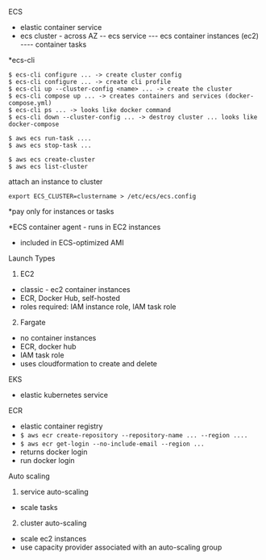 ECS
- elastic container service
- ecs cluster - across AZ
-- ecs service
--- ecs container instances (ec2)
---- container tasks

*ecs-cli
```
$ ecs-cli configure ... -> create cluster config 
$ ecs-cli configure ... -> create cli profile 
$ ecs-cli up --cluster-config <name> ... -> create the cluster
$ ecs-cli compose up ... -> creates containers and services (docker-compose.yml)
$ ecs-cli ps ... -> looks like docker command
$ ecs-cli down --cluster-config ... -> destroy cluster ... looks like docker-compose

$ aws ecs run-task ....
$ aws ecs stop-task ...

$ aws ecs create-cluster
$ aws ecs list-cluster
```
attach an instance to cluster
```
export ECS_CLUSTER=clustername > /etc/ecs/ecs.config
```

*pay only for instances or tasks

*ECS container agent - runs in EC2 instances
- included in ECS-optimized AMI

Launch Types
1. EC2
- classic - ec2 container instances
- ECR, Docker Hub, self-hosted
- roles required: IAM instance role, IAM task role
2. Fargate
- no container instances
- ECR, docker hub
- IAM task role
- uses cloudformation to create and delete

EKS
- elastic kubernetes service

ECR
- elastic container registry
- `$ aws ecr create-repository --repository-name ... --region ....`
- `$ aws ecr get-login --no-include-email --region ...`
- returns docker login
- run docker login

Auto scaling
1. service auto-scaling
- scale tasks
2. cluster auto-scaling
- scale ec2 instances
- use capacity provider associated with an auto-scaling group
